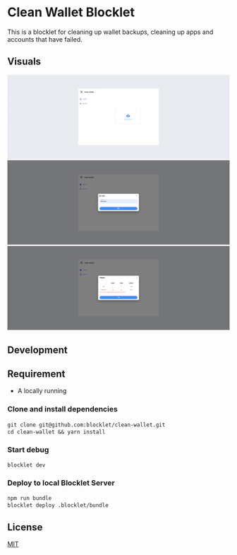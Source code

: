 # Clean Wallet Blocklet

This is a blocklet for cleaning up wallet backups, cleaning up apps and accounts that have failed.

## Visuals

![upload page](./screenshots/upload.png)
![password page](./screenshots/password.png)
![download page](./screenshots/download.png)

## Development

## Requirement

- A locally running

### Clone and install dependencies

```shell
git clone git@github.com:blocklet/clean-wallet.git
cd clean-wallet && yarn install
```

### Start debug

```shell
blocklet dev
```

### Deploy to local Blocklet Server

```shell
npm run bundle
blocklet deploy .blocklet/bundle
```

## License

[MIT](LICENSE)
